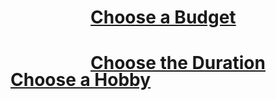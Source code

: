 <!--- This section is Cascading Style Sheet (CSS) and applies to HTML -->
<style>
/* "row style" is flexible size and aligns pictures in center */
.row {
  align-items: center;
  display: flex;
}

/* "column style" is one-third of the width with padding */
.column {
  flex: 33.33%;
  padding: 5px;
}

.hobbies {
  position: fixed;
  left: 100px;
  top: 150px;
}

</style>

<div class ="hobbies">
  <h1 id="hobbies"><u>Choose a Hobby</u></h1>
</div>

<div class = "budget">
  <h1 id="budget"><u>Choose a Budget</u></h1>
</div>

<h1 id="duration"><u>Choose the Duration</u></h1>